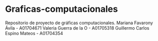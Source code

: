# Graficas-computacionales
Repositorio de proyecto de gráficas computacionales.
Mariana Favarony Ávila - A01704671
Valeria Guerra de la O - A01705318
Guillermo Carlos Espino Mateos - A01704354
